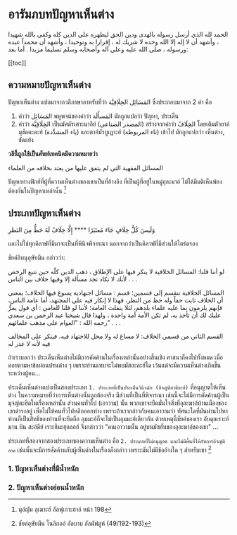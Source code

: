 # อารัมภบทปัญหาเห็นต่าง

الحمد لله الذي أرسل رسوله بالهدى ودين الحق ليظهره على الدين كله وكفى بالله شهيدا ، وأشهد أن لا إله إلا الله وحده لا شريك له ، إقرارا به وتوحيدا ، وأشهد أن محمداً عبده ورسوله ، صلى الله عليه وعلى آله وأصحابه وسلم تسليما مزيدا . أما بعد:

[[toc]]

## ความหมายปัญหาเห็นต่าง

ปัญหาเห็นต่าง แปลมาจากวลีภาษาอาหรับที่ว่า المَسَائِل الخِلَافِيَّة ซึ่งประกอบมาจาก 2 คำ คือ

1. คำว่า المَسَائِل พหูพจน์ของคำว่า المَسأَلَة มักถูกแปลว่า ปัญหา, ประเด็น
2. คำว่า الخِلَافِيَّة เป็นมัศดัรเศาะนาอีย์ (المصدر الصناعي) สร้างจากคำว่า الخِلَافُ โดยเติมตัวยาอ์มุชัดดะดะฮ์ (ياء المشدَّدة) และตาอ์มัรบูเฏาะฮ์ (تاء المربوطة) เข้าไป มักถูกแปลว่า เห็นต่าง, ขัดแย้ง

__วลีนี้ถูกใช้เป็นศัพท์เทคนิคมีความหมายว่า__
<i-quote center bold>
<p>
المسائل الفقهية التي لم يتفق عليها من يعتد بخلافه من العلماء

ปัญหาทางฟิกฮ์์ที่ผู้ที่ความเห็นต่างของเขาเป็นที่อ้างอิง ที่เป็นผู้ที่อยู่ในหมู่อุละมาอ์ ไม่ได้มีมติเห็นพ้องต้องกันในปัญหาเหล่านั้น [^masailKilafiyyahTechnicalDefiition]
</p>
</i-quote>

## ประเภทปัญหาเห็นต่าง

<i-quote center bold>
<p>
وَلَيسَ كُلُّ خِلَافٍ جَاءَ مُعتَبَرًا **** إِلَّا خِلَافٌ لَهً حَظُّ مِنَ النَظرِ

และไม่ใช่ทุกคิลาฟที่มีมาจะเป็นที่พินิจพิจารณา นอกจากว่าเป็นคิลาฟที่มีส่วนให้ไตร่ตรอง
</p>
</i-quote>

<i-quote>
<p>
ชัยค์อิบนุอุษัยมีน กล่าวว่า:

لو أننا قلنا: المسائل الخلافية لا ينكر فيها على الإطلاق ، ذهب الدين كلّه حين تتبع الرخص لأنك لا تكاد تجد مسألة إلا وفيها خلاف بين الناس . . .

المسائل الخلافية تنقسم إلى قسمين؛ قسم : مسائل اجتهادية يسوغ فيها الخلاف؛ بمعنى أن الخلاف ثابت حقاً وله حظ من النظر، فهذا لا إنكار فيه على المجتهد، أما عامة الناس، فإنهم يلزمون بما عليه علماء بلدهم، لئلا ينفلت العامة؛ لأننا لو قلنا للعامي : أي قول يمرُّ عليك لك أن تأخذ به، لم تكن الأمة أمة واحدة ، ولهذا قال شيخنا عبد الرحمن بن سعدي رحمه الله : "العوام على مذهب علمائهم" . . .

القسم الثاني من قسمي الخلاف: لا مساغ له ولا محل للاجتهاد فيه، فينكر على المخالف فيه لأنه لا عذر له

ถ้าเราบอกว่า ประเด็นเห็นต่างไม่มีการคัดค้านในเรื่องเหล่านั้นอย่างสิ้นเชิง ศาสนาก็คงไปทั้งหมด เมื่อคอยตามหาข้อผ่อนปรนต่าง ๆ เพราะท่านแทบจะไม่พบมัสอะละฮ์ใด เว้นแต่จะมีความเห็นต่างเกิดขึ้นระหว่างผู้คน...

ประเด็นเห็นต่างแบ่งเป็นสองประเภท `1. ประเภทที่เป็นประเด็นวินิจฉัย (อิจญ์ติฮาดียะฮ์)` ที่อนุญาตให้เห็นต่าง ในความหมายที่ว่าการเห็นต่างนั้นถูกต้องจริง มีส่วนที่เป็นที่พิจารณา เช่นนี้จะไม่มีการคัดค้านผู้เป็นมุจญ์ตะฮิดในเรื่องเหล่านั้น ส่วนคนทั่วไป (เอาวาม) นั้น พวกเขาจะยืดมั่นใจสิ่งที่อุละมาอ์บ้านเมืองของเขาดำรงอยู่ เพื่อไม่ให้คนทั่วไปหลีกออกห่าง เพราะถ้าเรากล่าวกับคนเอาวามว่า ทัศนะใดที่มันผ่านไปหาท่านก็เป็นสิทธิ์ของท่านที่จะยึดถือ อุมมะฮ์ก็จะไม่เป็นอุมมะฮ์เดียวกัน ด้วยเหตุนี้ชัยค์ของเรา อับดุลเราะฮ์มาน บิน สะอ์ดีย์ เราะฮิมะฮุลลอฮ์ จึงกล่าวว่า "คนเอาวามนั้น อยู่บนมัซฮับของอุละมาอ์ของเขา" ...

ประเภทที่สองจากสองประเภทของความเห็นต่าง คือ `2. ประเภทที่ไม่อนุญาต และไม่มีพื้นที่ให้กับการอิจญ์ติฮาด` เช่นนั้นจะมีการคัดค้านกับผู้เห็นต่างในเรื่องดังกล่าว เพราะมันไม่มีข้ออ้างใด ๆ สำหรับเขา [^uthaimeenQuoteOnKilafCategories]
</p>
</i-quote>

### 1. ปัญหาเห็นต่างที่มีน้ำหนัก
### 2. ปัญหาเห็นต่างอ่อนน้ำหนัก

[^masailKilafiyyahTechnicalDefiition]: มุอ์ญัม ลุเฆาะฮ์ อัลฟุเกาะฮาอ์ หน้า 198
[^uthaimeenQuoteOnKilafCategories]: ชัยค์อุษัยมีน ในลิกออ์ อัลบาบ อัลมัฟตูห์ (49/192-193)

<i-posts title="บทความในหมวดนี้ล่าสุด" suffix="/kilaf/" :maximum="6" />
